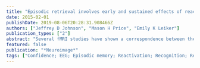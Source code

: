 ```yaml
---
title: "Episodic retrieval involves early and sustained effects of reactivating information from encoding"
date: 2015-02-01
publishDate: 2019-08-06T20:28:31.908466Z
authors: ["Jeffrey D Johnson", "Mason H Price", "Emily K Leiker"]
publication_types: ["2"]
abstract: "Several fMRI studies have shown a correspondence between the brain regions activated during encoding and retrieval, consistent with the view that memory retrieval involves hippocampally-mediated reinstatement of cortical activity. With the limited temporal resolution of fMRI, the precise timing of such reactivation is unclear, calling into question the functional significance of these effects. Whereas reactivation influencing retrieval should emerge with neural correlates of retrieval success, that signifying post-retrieval monitoring would trail retrieval. The present study employed EEG to provide a temporal landmark of retrieval success from which we could investigate the sub-trial time course of reactivation. Pattern-classification analyses revealed that early-onsetting reactivation differentiated the outcome of recognition-memory judgments and was associated with individual differences in behavioral accuracy, while reactivation was also evident in a sustained form later in the trial. The EEG findings suggest that, whereas prior fMRI findings could be interpreted as reflecting the contribution of reinstatement to retrieval success, they could also indicate the maintenance of episodic information in service of post-retrieval evaluation."
featured: false
publication: "*Neuroimage*"
tags: ["Confidence; EEG; Episodic memory; Reactivation; Recognition; Reinstatement"]
---
```


